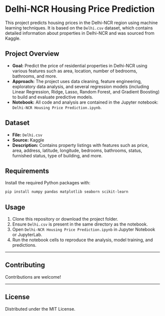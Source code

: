 # Delhi-NCR Housing Price Prediction

This project predicts housing prices in the Delhi-NCR region using machine learning techniques. It is based on the `Delhi.csv` dataset, which contains detailed information about properties in Delhi-NCR and was sourced from Kaggle.

## Project Overview
- **Goal:** Predict the price of residential properties in Delhi-NCR using various features such as area, location, number of bedrooms, bathrooms, and more.
- **Approach:** The project uses data cleaning, feature engineering, exploratory data analysis, and several regression models (including Linear Regression, Ridge, Lasso, Random Forest, and Gradient Boosting) to build and evaluate predictive models.
- **Notebook:** All code and analysis are contained in the Jupyter notebook: `Delhi-NCR Housing Price Prediction.ipynb`.

## Dataset
- **File:** `Delhi.csv`
- **Source:** Kaggle
- **Description:** Contains property listings with features such as price, area, address, latitude, longitude, bedrooms, bathrooms, status, furnished status, type of building, and more.

## Requirements
Install the required Python packages with:

```sh
pip install numpy pandas matplotlib seaborn scikit-learn
```

## Usage
1. Clone this repository or download the project folder.
2. Ensure `Delhi.csv` is present in the same directory as the notebook.
3. Open `Delhi-NCR Housing Price Prediction.ipynb` in Jupyter Notebook or JupyterLab.
4. Run the notebook cells to reproduce the analysis, model training, and predictions.


---

## Contributing

Contributions are welcome!

---

## License

Distributed under the MIT License.  
